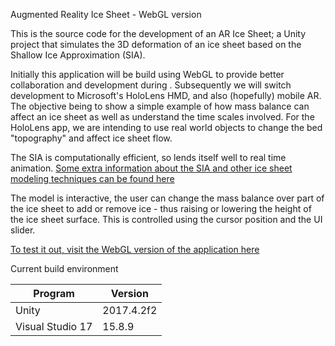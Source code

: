 Augmented Reality Ice Sheet - WebGL version

This is the source code for the development of an AR Ice Sheet; a Unity project that simulates the 3D deformation of an ice sheet based on the Shallow Ice Approximation (SIA).

Initially this application will be build using WebGL to provide better collaboration and development during . Subsequently we will switch development to Microsoft's HoloLens HMD, and also (hopefully) mobile AR. The objective being to show a simple example of how mass balance can affect an ice sheet as well as understand the time scales involved. For the HoloLens app, we are intending to use real world objects to change the bed "topography" and affect ice sheet flow.

The SIA is computationally efficient, so lends itself well to real time animation. [Some extra information about the SIA and other ice sheet modeling techniques can be found here](http://www.antarcticglaciers.org/glaciers-and-climate/numerical-ice-sheet-models/hierarchy-ice-sheet-models-introduction/)

The model is interactive, the user can change the mass balance over part of the ice sheet to add or remove ice - thus raising or lowering the height of the ice sheet surface. This is controlled using the cursor position and the UI slider.

[To test it out, visit the WebGL version of the application here](https://martinjpratt.github.io/Augmented-Reality-Ice-Sheet/App3D/index.html)


Current build environment

| Program          | Version       |
| ---------------- | ------------- |
| Unity            | 2017.4.2f2    |
| Visual Studio 17 | 15.8.9        |

